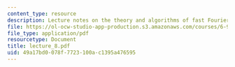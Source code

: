```yaml
---
content_type: resource
description: Lecture notes on the theory and algorithms of fast Fourier transform.
file: https://ol-ocw-studio-app-production.s3.amazonaws.com/courses/6-973-communication-system-design-spring-2006/49a17bd0078f7723100ac1395a476595_lecture_8.pdf
file_type: application/pdf
resourcetype: Document
title: lecture_8.pdf
uid: 49a17bd0-078f-7723-100a-c1395a476595
---
```

